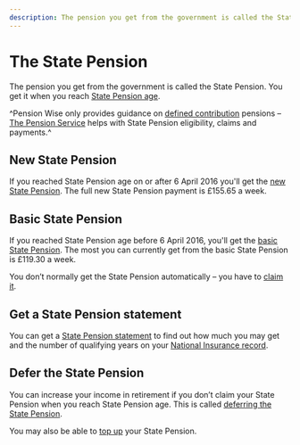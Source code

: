 ```yaml
---
description: The pension you get from the government is called the State Pension. Pension Wise only provides guidance on defined contribution pensions.
---
```


# The State Pension

The pension you get from the government is called the State Pension. You get it when you reach [State Pension age](https://www.gov.uk/calculate-state-pension).

^Pension Wise only provides guidance on [defined contribution](/pension-types) pensions – [The Pension Service](https://www.gov.uk/contact-pension-service) helps with State Pension eligibility, claims and payments.^

## New State Pension

If you reached State Pension age on or after 6 April 2016 you'll get the [new State Pension](https://www.gov.uk/new-state-pension). The full new State Pension payment is £155.65 a week. 

## Basic State Pension

If you reached State Pension age before 6 April 2016, you'll get the [basic State Pension](https://www.gov.uk/state-pension/overview). The most you can currently get from the basic State Pension is £119.30 a week.

You don’t normally get the State Pension automatically – you have to [claim it](https://www.gov.uk/new-state-pension/how-to-claim).

## Get a State Pension statement

You can get a [State Pension statement](https://www.gov.uk/state-pension-statement) to find out how much you may get and the number of qualifying years on your [National Insurance record](https://www.gov.uk/check-national-insurance-record).

## Defer the State Pension

You can increase your income in retirement if you don’t claim your State Pension when you reach State Pension age. This is called [deferring the State Pension](https://www.gov.uk/deferring-state-pension).

You may also be able to [top up](https://www.gov.uk/statepensiontopup) your State Pension.
